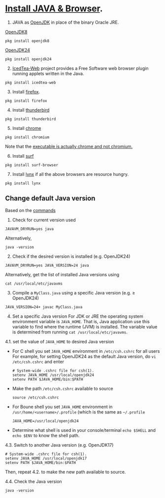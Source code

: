 # [Install JAVA & Browser](https://www.freebsd.org/doc/en_US.ISO8859-1/books/handbook/desktop-browsers.html).

1. JAVA as [OpenJDK](https://www.freshports.org/search.php?query=openjdk&search=go&num=10&stype=name&method=match&deleted=excludedeleted&start=1&casesensitivity=caseinsensitive) in place of the binary Oracle JRE.

[OpenJDK8](http://www.freshports.org/java/openjdk8)
```
pkg install openjdk8
```
[OpenJDK24](http://www.freshports.org/java/openjdk24)
```
pkg install openjdk24
```


2. [IcedTea-Web](http://www.freshports.org/java/icedtea-web) project provides a Free Software web browser plugin
running applets written in the Java.
```
pkg install icedtea-web
```

3. Install [firefox](http://www.freshports.org/www/firefox).
```
pkg install firefox
```

4. Install [thunderbird](http://www.freshports.org/mail/thunderbird)
```
pkg install thunderbird
```

5. Install [chrome](http://www.freshports.org/www/chromium)
```
pkg install chromium
```
Note that the [executable is actually chrome and not chromium.](https://www.freebsd.org/doc/en_US.ISO8859-1/books/handbook/desktop-browsers.html)

6. Install [surf](https://www.freshports.org/www/surf)
```
pkg install surf-browser
```

7. Install [lynx](https://www.freshports.org/www/lynx/) if all the above browsers are resource hungry.
```
pkg install lynx
```

## Change default Java version
Based on the [commands](https://man.freebsd.org/cgi/man.cgi?query=javavm&manpath=FreeBSD+12.1-RELEASE+and+Ports#end)
1. Check for current version used
```
JAVAVM_DRYRUN=yes java
```
Alternatively,
```
java -version
```
2. Check if the desired version is installed (e.g. OpenJDK24)
```
JAVAVM_DRYRUN=yes JAVA_VERSION=24 java
```
Alternatively, get the list of installed Java versions using
```
cat /usr/local/etc/javavms
```
3. Compile a `MyClass.java` using a specific Java version (e.g. &ge; OpenJDK24)
```
JAVA_VERSION=24+ javac MyClass.java
```
4. Set a specific Java version
For JDK or JRE the operating system environment variable is `JAVA_HOME`.
That is, Java application use this variable to find where the runtime (JVM) is installed.
The variable value is determined from running `cat /usr/local/etc/javavms`.

4.1. set the value of `JAVA_HOME` to desired Java version
* For C shell you set `JAVA_HOME` environment in `/etc/csh.cshrc` for all users
  For example, for setting OpenJDK24 as the default Java version, do `vi /etc/csh.cshrc` and enter
  ```
  # System-wide .cshrc file for csh(1).
  setenv JAVA_HOME /usr/local/openjdk24
  setenv PATH $JAVA_HOME/bin:$PATH
  ```
* Make the path `/etc/csh.cshrc` available to source
  ```
  source /etc/csh.cshrc
  ```
* For Boune shell you set `JAVA_HOME` environment in `/usr/home/<username>/.profile` (which is the same as `~/.profile`
  ```
  JAVA_HOME=/usr/local/openjdk24
  ```
* Determine what shell is used in your console/terminal
  ```echo $SHELL```
  and `echo $ENV` to know the shell path.

4.3. Switch to another Java version (e.g. OpenJDK17)
```
# System-wide .cshrc file for csh(1).
setenv JAVA_HOME /usr/local/openjdk17
setenv PATH $JAVA_HOME/bin:$PATH
```
Then, repeat 4.2. to make the new path available to source.

4.4. Check the Java version
```
java -version
```

